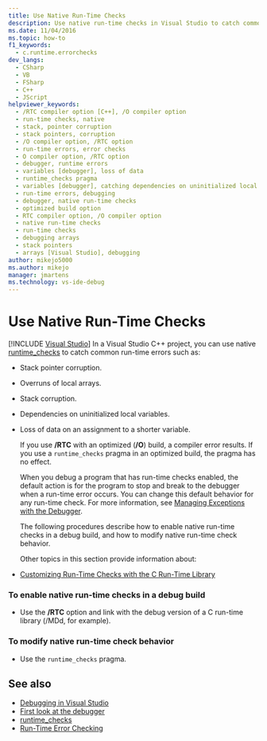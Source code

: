 ```yaml
---
title: Use Native Run-Time Checks
description: Use native run-time checks in Visual Studio to catch common run-time errors, such as stack pointer corruption, overruns of local arrays, and stack corruption.
ms.date: 11/04/2016
ms.topic: how-to
f1_keywords: 
  - c.runtime.errorchecks
dev_langs: 
  - CSharp
  - VB
  - FSharp
  - C++
  - JScript
helpviewer_keywords: 
  - /RTC compiler option [C++], /O compiler option
  - run-time checks, native
  - stack, pointer corruption
  - stack pointers, corruption
  - /O compiler option, /RTC option
  - run-time errors, error checks
  - O compiler option, /RTC option
  - debugger, runtime errors
  - variables [debugger], loss of data
  - runtime_checks pragma
  - variables [debugger], catching dependencies on uninitialized local variables
  - run-time errors, debugging
  - debugger, native run-time checks
  - optimized build option
  - RTC compiler option, /O compiler option
  - native run-time checks
  - run-time checks
  - debugging arrays
  - stack pointers
  - arrays [Visual Studio], debugging
author: mikejo5000
ms.author: mikejo
manager: jmartens
ms.technology: vs-ide-debug
---
```

# Use Native Run-Time Checks

 [!INCLUDE [Visual Studio](~/includes/applies-to-version/vs-windows-only.md)]
In a Visual Studio C++ project, you can use native [runtime_checks](/cpp/preprocessor/runtime-checks) to catch common run-time errors such as:

- Stack pointer corruption.

- Overruns of local arrays.

- Stack corruption.

- Dependencies on uninitialized local variables.

- Loss of data on an assignment to a shorter variable.

  If you use **/RTC** with an optimized (**/O**) build, a compiler error results. If you use a `runtime_checks` pragma in an optimized build, the pragma has no effect.

  When you debug a program that has run-time checks enabled, the default action is for the program to stop and break to the debugger when a run-time error occurs. You can change this default behavior for any run-time check. For more information, see [Managing Exceptions with the Debugger](../debugger/managing-exceptions-with-the-debugger.md).

  The following procedures describe how to enable native run-time checks in a debug build, and how to modify native run-time check behavior.

  Other topics in this section provide information about:

- [Customizing Run-Time Checks with the C Run-Time Library](../debugger/native-run-time-checks-customization.md)

### To enable native run-time checks in a debug build

- Use the **/RTC** option and link with the debug version of a C run-time library (/MDd, for example).

### To modify native run-time check behavior

- Use the `runtime_checks` pragma.

## See also
- [Debugging in Visual Studio](../debugger/index.yml)
- [First look at the debugger](../debugger/debugger-feature-tour.md)
- [runtime_checks](/cpp/preprocessor/runtime-checks)
- [Run-Time Error Checking](/cpp/c-runtime-library/run-time-error-checking)